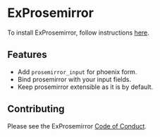 # ExProsemirror

To install ExProsemirror, follow instructions [here](TODO).

## Features

- Add `prosemirror_input` for phoenix form.
- Bind prosemirror with your input fields.
- Keep prosemirror extensible as it is by default.

## Contributing

Please see the ExProsemirror [Code of Conduct](./CODE_OF_CONDUCT.md).
